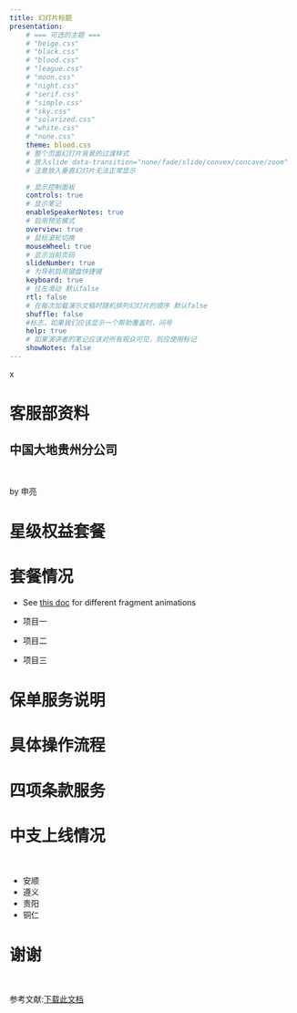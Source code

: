 ```yaml
---
title: 幻灯片标题
presentation:
    # === 可选的主题 ===
    # "beige.css"
    # "black.css"
    # "blood.css"
    # "league.css"
    # "moon.css"
    # "night.css"
    # "serif.css"
    # "simple.css"
    # "sky.css"
    # "solarized.css"
    # "white.css"
    # "none.css"
    theme: blood.css
    # 整个页面幻灯片背景的过渡样式
    # 放入slide data-transition="none/fade/slide/convex/concave/zoom"
    # 注意放入垂直幻灯片无法正常显示

    # 显示控制面板
    controls: true
    # 显示笔记
    enableSpeakerNotes: true
    # 启用预览模式
    overview: true
    # 鼠标滚轮切换
    mouseWheel: true
    # 显示当前页码
    slideNumber: true
    # 为导航启用键盘快捷键
    keyboard: true
    # 往左滑动 默认false
    rtl: false
    # 在每次加载演示文稿时随机排列幻灯片的顺序 默认false
    shuffle: false
    #标志，如果我们应该显示一个帮助覆盖时，问号
    help: true
    # 如果演讲者的笔记应该对所有观众可见，则应使用标记
    showNotes: false
---
```

x
<!--  slide data-notes="个人宣传专用" data-background-image="" data-transition="zoom"-->
# 客服部资料
##  中国大地贵州分公司
<!--使用标记进行进行换行-->

<br/>

<p>by 申亮</p>

<!--  slide  -->
# 星级权益套餐

<!--  slide vertical=true data-transition="zoom"-->
# 套餐情况
<!--片段文档 格式很重要 element:+空格+class-->
- See [this doc](https://github.com/hakimel/reveal.js#fragments) for different fragment animations <!-- .element: class="fragment" -->

- 项目一<!-- .element: class="fragment" data-fragment-index="1" -->

- 项目二<!-- .element: class="fragment" data-fragment-index="2" -->

- 项目三<!-- .element: class="fragment" data-fragment-index="3"-->
<!--  slide -->
# 保单服务说明

<!--  slide vertical=true data-transition="convex"-->
# 具体操作流程

<!--  slide  -->
# 四项条款服务

<!--  slide vertical=true data-transition="zoom"-->
# 中支上线情况
<br/>

- 安顺
- 遵义
- 贵阳
- 铜仁

<!-- slide  data-transition="convex" data-notes="文献下载"-->
# 谢谢

<br>

参考文献:[下载此文档](/readme.md)